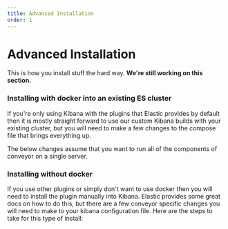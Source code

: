```yaml
---
title: Advanced Installation
order: 1
---
```


# Advanced Installation

This is how you install stuff the hard way. **We're still working on this section.**

### Installing with docker into an existing ES cluster
If you're only using Kibana with the plugins that Elastic provides by default then it is mostly straight forward to use our custom Kibana builds with your existing cluster, but you will need to make a few changes to the compose file that brings everything up.

The below changes assume that you want to run all of the components of conveyor on a single server.



### Installing without docker
If you use other plugins or simply don't want to use docker then you will need to install the plugin manually into Kibana. Elastic provides some great docs on how to do this, but there are a few conveyor specific changes you will need to make to your kibana configuration file. Here are the steps to take for this type of install:


